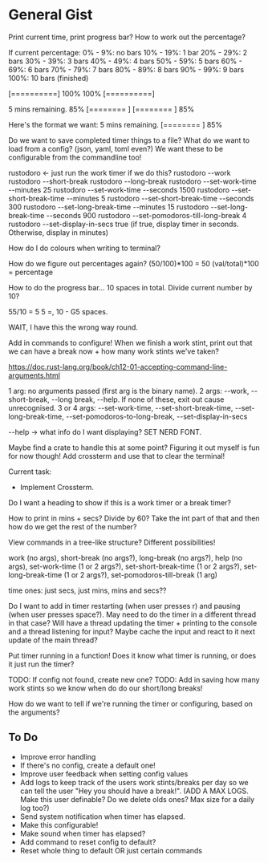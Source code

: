# General Gist
Print current time, print progress bar? How to work out the percentage?

If current percentage:
0% - 9%: no bars
10% - 19%: 1 bar
20% - 29%: 2 bars
30% - 39%: 3 bars
40% - 49%: 4 bars
50% - 59%: 5 bars
60% - 69%: 6 bars
70% - 79%: 7 bars
80% - 89%: 8 bars
90% - 99%: 9 bars
100%: 10 bars (finished)

[==========] 100%
100% [==========]

5 mins remaining.
85% [========  ]
[========  ] 85%

Here's the format we want:
5 mins remaining.
[========  ] 85%

Do we want to save completed timer things to a file?
What do we want to load from a config? (json, yaml, toml even?)
We want these to be configurable from the commandline too!

rustodoro <- just run the work timer if we do this?
rustodoro --work
rustodoro --short-break
rustodoro --long-break
rustodoro --set-work-time --minutes 25
rustodoro --set-work-time --seconds 1500
rustodoro --set-short-break-time --minutes 5
rustodoro --set-short-break-time --seconds 300
rustodoro --set-long-break-time --minutes 15
rustodoro --set-long-break-time --seconds 900
rustodoro --set-pomodoros-till-long-break 4
rustodoro --set-display-in-secs true (if true, display timer in seconds. Otherwise, display in minutes)

How do I do colours when writing to terminal?

How do we figure out percentages again?
(50/100)*100 = 50
(val/total)*100 = percentage

How to do the progress bar...
10 spaces in total.
Divide current number by 10?

55/10 = 5
5 =, 10 - G5 spaces. 

WAIT, I have this the wrong way round.

Add in commands to configure!
When we finish a work stint, print out that we can have a break now + how many work stints we've taken?

https://doc.rust-lang.org/book/ch12-01-accepting-command-line-arguments.html

1 arg: no arguments passed (first arg is the binary name).
2 args: --work, --short-break, --long break, --help. If none of these, exit out cause unrecognised.
3 or 4 args: --set-work-time, --set-short-break-time, --set-long-break-time, --set-pomodoros-to-long-break, --set-display-in-secs

--help -> what info do I want displaying?
SET NERD FONT.

Maybe find a crate to handle this at some point? Figuring it out myself is fun for now though!
Add crossterm and use that to clear the terminal!

Current task:
- Implement Crossterm.

Do I want a heading to show if this is a work timer or a break timer?

How to print in mins + secs? Divide by 60?
Take the int part of that and then how do we get the rest of the number?

View commands in a tree-like structure? Different possibilities!

work (no args), short-break (no args?), long-break (no args?), help (no args), set-work-time (1 or 2 args?), set-short-break-time (1 or 2 args?), set-long-break-time (1 or 2 args?), set-pomodoros-till-break (1 arg)

time ones: just secs, just mins, mins and secs??

Do I want to add in timer restarting (when user presses r) and pausing (when user presses space?). May need to do the timer in a different thread in that case? Will have a thread updating the timer + printing to the console and a thread listening for input? Maybe cache the input and react to it next update of the main thread?

Put timer running in a function! Does it know what timer is running, or does it just run the timer?

TODO: If config not found, create new one?
TODO: Add in saving how many work stints so we know when do do our short/long breaks!

How do we want to tell if we're running the timer or configuring, based on the arguments?

## To Do
- Improve error handling
 - If there's no config, create a default one!
- Improve user feedback when setting config values
- Add logs to keep track of the users work stints/breaks per day so we can tell the user "Hey you should have a break!". (ADD A MAX LOGS. Make this user definable? Do we delete olds ones? Max size for a daily log too?)
- Send system notification when timer has elapsed.
 - Make this configurable!
- Make sound when timer has elapsed?
- Add command to reset config to default?
 - Reset whole thing to default OR just certain commands
